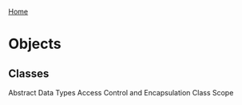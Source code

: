 [Home](../index.md)

# Objects

## Classes
Abstract Data Types
Access Control and Encapsulation
Class Scope